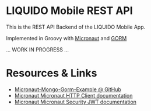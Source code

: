 # LIQUIDO Mobile REST API

This is the REST API Backend of the LIQUIDO Mobile App.

Implemented in Groovy with [Micronaut](https://docs.micronaut.io) and [GORM](https://gorm.grails.org/latest/mongodb/manual/index.html)


... WORK IN PROGRESS ...


# Resources & Links

 - [Micronaut-Mongo-Gorm-Example @ GitHub](https://github.com/jeantessier/micronaut-mongo-gorm-example)
 - [Micronaut Micronaut HTTP Client documentation](https://docs.micronaut.io/latest/guide/index.html#httpClient)
 - [Micronaut Micronaut Security JWT documentation](https://micronaut-projects.github.io/micronaut-security/latest/guide/index.html)

